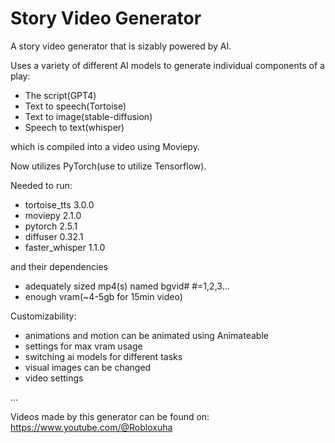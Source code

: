 # Story Video Generator
A story video generator that is sizably powered by AI.

Uses a variety of different AI models to generate individual components of a play:
- The script(GPT4)
- Text to speech(Tortoise)
- Text to image(stable-diffusion)
- Speech to text(whisper)

which is compiled into a video using Moviepy.

Now utilizes PyTorch(use to utilize Tensorflow). 

Needed to run:
- tortoise_tts 3.0.0
- moviepy 2.1.0
- pytorch 2.5.1
- diffuser 0.32.1
- faster_whisper 1.1.0

and their dependencies
- adequately sized mp4(s) named bgvid# #=1,2,3...
- enough vram(~4-5gb for 15min video)

Customizability:
- animations and motion can be animated using Animateable
- settings for max vram usage
- switching ai models for different tasks
- visual images can be changed
- video settings

...



Videos made by this generator can be found on:
https://www.youtube.com/@Robloxuha
